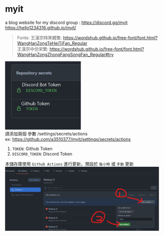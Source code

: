 # myit

a blog website for my discord group : https://discord.gg/myit <br />
https://hello1234316.github.io/myit/

>Fonts:
>王漢宗特黑體繁: https://wordshub.github.io/free-font/font.html?WangHanZongTeHeiTiFan_Regular <br>
>王漢宗中仿宋繁: https://wordshub.github.io/free-font/font.html?WangHanZongZhongFangSongFan_Regular#try



![](.github/style/img/config.png)
<br />
請添加兩個 參數 /settings/secrets/actions <br />
ex: https://github.com/a3510377/myit/settings/secrets/actions

1. `TOKEN`: Github Token
2. `DISCORD_TOKEN`: Discord Token

本儲存庫使用 `Github Actions` 進行更新，預設於 `每小時` 或 `手動` 更新
![](.github/style/img/sop.png)
